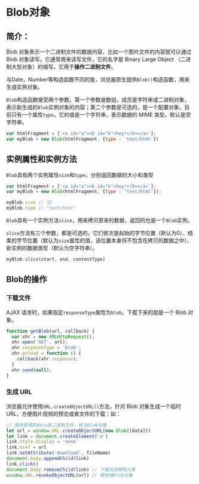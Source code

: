 # Blob对象

## 简介：

Blob 对象表示一个二进制文件的数据内容，比如一个图片文件的内容就可以通过 Blob 对象读写。它通常用来读写文件，它的名字是 Binary Large Object （二进制大型对象）的缩写。它用于**操作二进制文件**。

与Date，Number等构造函数不同的是，浏览器原生提供`Blob()`构造函数，用来生成实例对象。

`Blob`构造函数接受两个参数。第一个参数是数组，成员是字符串或二进制对象，表示新生成的`Blob`实例对象的内容；第二个参数是可选的，是一个配置对象，目前只有一个属性`type`，它的值是一个字符串，表示数据的 MIME 类型，默认是空字符串。

```js
var htmlFragment = ['<a id="a"><b id="b">hey!</b></a>'];
var myBlob = new Blob(htmlFragment, {type : 'text/html'})
```

## 实例属性和实例方法

`Blob`具有两个实例属性`size`和`type`，分别返回数据的大小和类型

```js
var htmlFragment = ['<a id="a"><b id="b">hey!</b></a>'];
var myBlob = new Blob(htmlFragment, {type : 'text/html'});

myBlob.size // 32
myBlob.type // "text/html"
```

`Blob`具有一个实例方法`slice`，用来拷贝原来的数据，返回的也是一个`Blob`实例。

`slice`方法有三个参数，都是可选的。它们依次是起始的字节位置（默认为0）、结束的字节位置（默认为`size`属性的值，该位置本身将不包含在拷贝的数据之中）、新实例的数据类型（默认为空字符串）。

```js
myBlob.slice(start, end, contentType)
```

## Blob的操作

### 下载文件

AJAX 请求时，如果指定`responseType`属性为`blob`，下载下来的就是一个 Blob 对象。

```js
function getBlob(url, callback) {
  var xhr = new XMLHttpRequest();
  xhr.open('GET', url);
  xhr.responseType = 'blob';
  xhr.onload = function () {
    callback(xhr.response);
  }
  xhr.send(null);
}
```

### 生成 URL

浏览器允许使用`URL.createObjectURL()`方法，针对 Blob 对象生成一个临时 URL，方便图片视频的预览或者文件的下载；如：

```js
// 服务获得的data是二进制文件，转为blob对象
let url = window.URL.createObjectURL(new Blob([data]))
let link = document.createElement('a')
link.style.display = 'none'
link.href = url
link.setAttribute('download', fileName)
document.body.appendChild(link)
link.click()
document.body.removeChild(link) // 下载完成移除元素
window.URL.revokeObjectURL(url) // 释放掉blob对象
```

